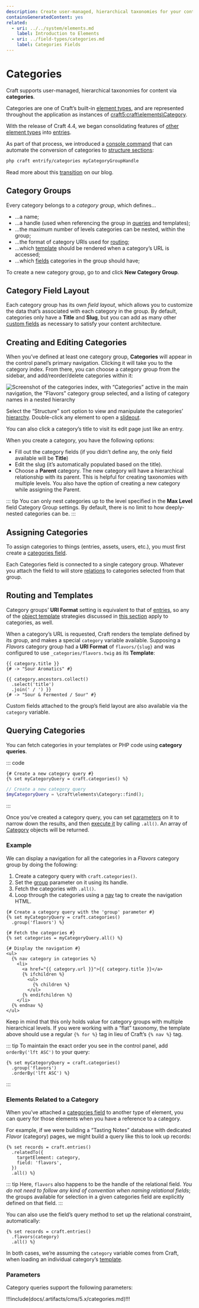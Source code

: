 ```yaml
---
description: Create user-managed, hierarchical taxonomies for your content.
containsGeneratedContent: yes
related:
  - uri: ../../system/elements.md
    label: Introduction to Elements
  - uri: ../field-types/categories.md
    label: Categories Fields
---
```


# Categories

Craft supports user-managed, hierarchical taxonomies for content via **categories**.

<!-- more -->

Categories are one of Craft’s built-in [element types](../../system/elements.md), and are represented throughout the application as instances of <craft5:craft\elements\Category>.

<Block label="Migrating to Structures">

With the release of Craft 4.4, we began consolidating features of [other element types](../../system/elements.md) into [entries](entries.md).

As part of that process, we introduced a [console command](../cli.md#entrify-categories) that can automate the conversion of categories to [structure sections](entries.md#structures):

```bash
php craft entrify/categories myCategoryGroupHandle
```

Read more about this [transition](https://craftcms.com/blog/entrification) on our blog.

</Block>

## Category Groups

Every category belongs to a _category group_, which defines…

- …a name;
- …a handle (used when referencing the group in [queries](#querying-categories) and templates);
- …the maximum number of levels categories can be nested, within the group;
- …the format of category URIs used for [routing](#routing-and-templates);
- …which [template](#routing-and-templates) should be rendered when a category’s URL is accessed;
- …which [fields](../../system/fields.md) categories in the group should have;

To create a new category group, go to <Journey path="Settings, Categories" /> and click **New Category Group**.

## Category Field Layout

Each category group has its own _field layout_, which allows you to customize the data that’s associated with each category in the group. By default, categories only have a **Title** and **Slug**, but you can add as many other [custom fields](../../system/fields.md) as necessary to satisfy your content architecture.

<See path="../../system/fields.md" />

## Creating and Editing Categories

When you’ve defined at least one category group, **Categories** will appear in the control panel’s primary navigation. Clicking it will take you to the category index. From there, you can choose a category group <Poi label="1" target="categoryIndex" id="groups" /> from the sidebar, and add/reorder/delete categories within it:

<BrowserShot
    url="https://my-craft-project.ddev.site/admin/categories/flavors"
    :link="false"
    caption="A category index representing coffee flavor profiles."
    id="categoryIndex"
    :poi="{
        groups: [30, 20.6],
        structure: [76.2, 9],
        statusIcon: [45, 64],
    }">
<img src="../../images/categories-category-index.png" alt="Screenshot of the categories index, with “Categories” active in the main navigation, the “Flavors” category group selected, and a listing of category names in a nested hierarchy">
</BrowserShot>

Select the “Structure” <Poi label="2" target="categoryIndex" id="structure" /> sort option to view and manipulate the categories’ [hierarchy](../../system/elements.md#structures). Double-click any element <Poi label="3" target="categoryIndex" id="statusIcon" /> to open a [slideout](../../system/control-panel.md#slideouts).

You can also click a category’s title to visit its edit page just like an entry.

When you create a category, you have the following options:

- Fill out the category fields (if you didn’t define any, the only field available will be **Title**)
- Edit the slug (it’s automatically populated based on the title).
- Choose a **Parent** category. The new category will have a hierarchical relationship with its parent. This is helpful for creating taxonomies with multiple levels. You also have the option of creating a new category while assigning the Parent.

::: tip
You can only nest categories up to the level specified in the **Max Level** field Category Group settings. By default, there is no limit to how deeply-nested categories can be.
:::

## Assigning Categories

To assign categories to things (entries, assets, users, etc.), you must first create a [categories field](../field-types/categories.md).

Each Categories field is connected to a single category group. Whatever you attach the field to will store [relations](../../system/relations.md) to categories selected from that group.

## Routing and Templates

Category groups’ **URI Format** setting is equivalent to that of [entries](entries.md), so any of the [object template](../../system/object-templates.md) strategies discussed in [this section](entries.md#entry-uri-formats) apply to categories, as well.

When a category’s URL is requested, Craft renders the template defined by its group, and makes a special `category` variable available. Supposing a _Flavors_ category group had a **URI Format** of `flavors/{slug}` and was configured to use `_categories/flavors.twig` as its **Template**:

```twig
{{ category.title }}
{# -> "Sour Aromatics" #}

{{ category.ancestors.collect()
  .select('title')
  .join(' / ') }}
{# -> "Sour & Fermented / Sour" #}
```

Custom fields attached to the group’s field layout are also available via the `category` variable.

## Querying Categories

You can fetch categories in your templates or PHP code using **category queries**.

::: code
```twig
{# Create a new category query #}
{% set myCategoryQuery = craft.categories() %}
```
```php
// Create a new category query
$myCategoryQuery = \craft\elements\Category::find();
```
:::

Once you’ve created a category query, you can set [parameters](#parameters) on it to narrow down the results, and then [execute it](../../development/element-queries.md#executing-element-queries) by calling `.all()`. An array of [Category](craft5:craft\elements\Category) objects will be returned.

<See path="../../development/element-queries" description="Learn more about element queries." />

### Example

We can display a navigation for all the categories in a _Flavors_ category group by doing the following:

1. Create a category query with `craft.categories()`.
2. Set the [group](#group) parameter on it using its handle.
3. Fetch the categories with `.all()`.
4. Loop through the categories using a [nav](../twig/tags.md#nav) tag to create the navigation HTML.

```twig
{# Create a category query with the 'group' parameter #}
{% set myCategoryQuery = craft.categories()
  .group('flavors') %}

{# Fetch the categories #}
{% set categories = myCategoryQuery.all() %}

{# Display the navigation #}
<ul>
  {% nav category in categories %}
    <li>
      <a href="{{ category.url }}">{{ category.title }}</a>
      {% ifchildren %}
        <ul>
          {% children %}
        </ul>
      {% endifchildren %}
    </li>
  {% endnav %}
</ul>
```

Keep in mind that this only holds value for category groups with multiple hierarchical levels. If you were working with a “flat” taxonomy, the template above should use a regular `{% for %}` tag in lieu of Craft’s `{% nav %}` tag.

::: tip
To maintain the exact order you see in the control panel, add `orderBy('lft ASC')` to your query:

```twig
{% set myCategoryQuery = craft.categories()
  .group('flavors')
  .orderBy('lft ASC') %}
```
:::

### Elements Related to a Category

When you’ve attached a [categories field](../field-types/categories.md) to another type of element, you can query for those elements when you have a reference to a category.

For example, if we were building a “Tasting Notes” database with dedicated _Flavor_ (category) pages, we might build a query like this to look up records:

```twig
{% set records = craft.entries()
  .relatedTo({
    targetElement: category,
    field: 'flavors',
  })
  .all() %}
```

::: tip
Here, `flavors` also happens to be the handle of the relational field. _You do not need to follow any kind of convention when naming relational fields_; the groups available for selection in a given categories field are explicitly defined on that field.
:::

<See path="../../system/relations.md" description="Read about querying with relational fields." />

You can also use the field’s query method to set up the relational constraint, automatically:

```twig
{% set records = craft.entries()
  .flavors(category)
  .all() %}
```

In both cases, we’re assuming the `category` variable comes from Craft, when loading an individual category’s [template](#routing-and-templates).

### Parameters

Category queries support the following parameters:

<!-- This section of the page is dynamically generated! Changes to the file below may be overwritten by automated tools. -->
!!!include(docs/.artifacts/cms/5.x/categories.md)!!!
